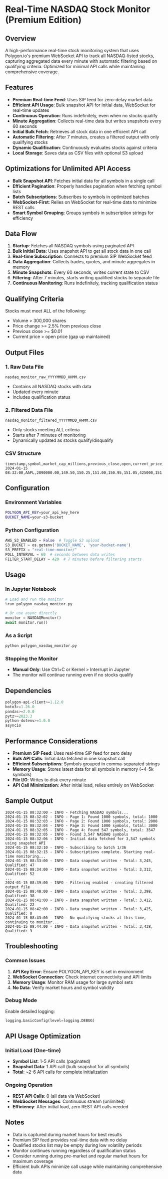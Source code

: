 # Real-Time NASDAQ Stock Monitor (Premium Edition)

## Overview
A high-performance real-time stock monitoring system that uses Polygon.io's premium WebSocket API to track all NASDAQ-listed stocks, capturing aggregated data every minute with automatic filtering based on qualifying criteria. Optimized for minimal API calls while maintaining comprehensive coverage.

## Features
- **Premium Real-time Feed**: Uses SIP feed for zero-delay market data
- **Efficient API Usage**: Bulk snapshot API for initial data, WebSocket for real-time updates
- **Continuous Operation**: Runs indefinitely, even when no stocks qualify
- **Minute Aggregation**: Collects real-time data but writes snapshots every 60 seconds
- **Initial Bulk Fetch**: Retrieves all stock data in one efficient API call
- **Automatic Filtering**: After 7 minutes, creates a filtered output with only qualifying stocks
- **Dynamic Qualification**: Continuously evaluates stocks against criteria
- **Local Storage**: Saves data as CSV files with optional S3 upload

## Optimizations for Unlimited API Access
- **Bulk Snapshot API**: Fetches initial data for all symbols in a single call
- **Efficient Pagination**: Properly handles pagination when fetching symbol lists
- **Batch Subscriptions**: Subscribes to symbols in optimized batches
- **WebSocket-First**: Relies on WebSocket for real-time data to minimize REST calls
- **Smart Symbol Grouping**: Groups symbols in subscription strings for efficiency

## Data Flow
1. **Startup**: Fetches all NASDAQ symbols using paginated API
2. **Bulk Initial Data**: Uses snapshot API to get all stock data in one call
3. **Real-time Subscription**: Connects to premium SIP WebSocket feed
4. **Data Aggregation**: Collects trades, quotes, and minute aggregates in memory
5. **Minute Snapshots**: Every 60 seconds, writes current state to CSV
6. **Filtering**: After 7 minutes, starts writing qualified stocks to separate file
7. **Continuous Monitoring**: Runs indefinitely, tracking qualification status

## Qualifying Criteria
Stocks must meet ALL of the following:
- Volume > 300,000 shares
- Price change >= 2.5% from previous close
- Previous close >= $0.01
- Current price > open price (gap up maintained)

## Output Files

### 1. Raw Data File
`nasdaq_monitor_raw_YYYYMMDD_HHMM.csv`
- Contains all NASDAQ stocks with data
- Updated every minute
- Includes qualification status

### 2. Filtered Data File
`nasdaq_monitor_filtered_YYYYMMDD_HHMM.csv`
- Only stocks meeting ALL criteria
- Starts after 7 minutes of monitoring
- Dynamically updated as stocks qualify/disqualify

### CSV Structure
```csv
timestamp,symbol,market_cap_millions,previous_close,open,current_price,bid,ask,volume,day_high,day_low,change_pct,change_from_open_pct,meets_criteria
2024-01-15 08:32:00,AAPL,2890000.00,149.50,150.25,151.00,150.95,151.05,425000,151.50,150.00,1.00,0.50,Y
```

## Configuration

### Environment Variables
```bash
POLYGON_API_KEY=your_api_key_here
BUCKET_NAME=your-s3-bucket
```

### Python Configuration
```python
AWS_S3_ENABLED = False  # Toggle S3 upload
S3_BUCKET = os.getenv('BUCKET_NAME', 'your-bucket-name')
S3_PREFIX = "real-time-monitor/"
POLL_INTERVAL = 60  # seconds between data writes
FILTER_START_DELAY = 420  # 7 minutes before filtering starts
```

## Usage

### In Jupyter Notebook
```python
# Load and run the monitor
%run polygon_nasdaq_monitor.py

# Or use async directly
monitor = NASDAQMonitor()
await monitor.run()
```

### As a Script
```bash
python polygon_nasdaq_monitor.py
```

### Stopping the Monitor
- **Manual Only**: Use Ctrl+C or Kernel > Interrupt in Jupyter
- The monitor will continue running even if no stocks qualify

## Dependencies
```python
polygon-api-client>=1.12.0
boto3>=1.26.0
pandas>=2.0.0
pytz>=2023.3
python-dotenv>=1.0.0
asyncio
```

## Performance Considerations
- **Premium SIP Feed**: Uses real-time SIP feed for zero delay
- **Bulk API Calls**: Initial data fetched in one snapshot call
- **Efficient Subscriptions**: Symbols grouped in comma-separated strings
- **Memory Usage**: Stores latest data for all symbols in memory (~4-5k symbols)
- **File I/O**: Writes to disk every minute
- **API Call Minimization**: After initial load, relies entirely on WebSocket

## Sample Output
```
2024-01-15 08:32:00 - INFO - Fetching NASDAQ symbols...
2024-01-15 08:32:02 - INFO - Page 1: Found 1000 symbols, total: 1000
2024-01-15 08:32:03 - INFO - Page 2: Found 1000 symbols, total: 2000
2024-01-15 08:32:04 - INFO - Page 3: Found 1000 symbols, total: 3000
2024-01-15 08:32:05 - INFO - Page 4: Found 547 symbols, total: 3547
2024-01-15 08:32:05 - INFO - Found 3,547 NASDAQ symbols
2024-01-15 08:32:06 - INFO - Initial data fetched for 3,547 symbols using snapshot API
2024-01-15 08:32:10 - INFO - Subscribing to batch 1/36
2024-01-15 08:32:15 - INFO - Subscriptions complete. Starting real-time monitoring...
2024-01-15 08:33:00 - INFO - Data snapshot written - Total: 3,245, Qualified: 47
2024-01-15 08:34:00 - INFO - Data snapshot written - Total: 3,312, Qualified: 52
...
2024-01-15 08:39:00 - INFO - Filtering enabled - creating filtered output file
2024-01-15 08:40:00 - INFO - Data snapshot written - Total: 3,398, Qualified: 38
2024-01-15 08:41:00 - INFO - Data snapshot written - Total: 3,412, Qualified: 22
2024-01-15 08:42:00 - INFO - Data snapshot written - Total: 3,425, Qualified: 0
2024-01-15 08:43:00 - INFO - No qualifying stocks at this time, continuing to monitor...
2024-01-15 08:44:00 - INFO - Data snapshot written - Total: 3,438, Qualified: 3
```

## Troubleshooting

### Common Issues
1. **API Key Error**: Ensure POLYGON_API_KEY is set in environment
2. **WebSocket Connection**: Check internet connectivity and API limits
3. **Memory Usage**: Monitor RAM usage for large symbol sets
4. **No Data**: Verify market hours and symbol validity

### Debug Mode
Enable detailed logging:
```python
logging.basicConfig(level=logging.DEBUG)
```

## API Usage Optimization

### Initial Load (One-time)
- **Symbol List**: 1-5 API calls (paginated)
- **Snapshot Data**: 1 API call (bulk snapshot for all symbols)
- **Total**: ~2-6 API calls for complete initialization

### Ongoing Operation
- **REST API Calls**: 0 (all data via WebSocket)
- **WebSocket Messages**: Continuous stream (unlimited)
- **Efficiency**: After initial load, zero REST API calls needed

## Notes
- Data is captured during market hours for best results
- Premium SIP feed provides real-time data with no delay
- Qualified stocks list may be empty during low volatility periods
- Monitor continues running regardless of qualification status
- Consider running during pre-market and regular market hours for maximum coverage
- Efficient bulk APIs minimize call usage while maintaining comprehensive data
